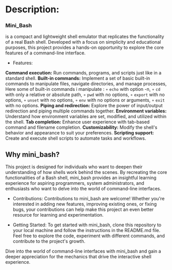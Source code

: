 # Description:

### Mini_Bash
is a compact and lightweight shell emulator that replicates the functionality of a real Bash shell. Developed with a focus on simplicity and educational purposes, this project provides a hands-on opportunity to explore the core features of a command-line interface.

- Features:

**Command execution:** Run commands, programs, and scripts just like in a standard shell.
**Built-in commands:** Implement a set of basic built-in commands to manipulate files, navigate directories, and manage processes, Here some of built-in commands i manipulate :
	◦ `echo` with option -n,
	◦ `cd` with only a relative or absolute path,
	◦ `pwd` with no options,
	◦ `export` with no options,
	◦ `unset` with no options,
	◦ `env` with no options or arguments,
	◦ `exit` with no options.
**Piping and redirection:** Explore the power of input/output redirection and piping multiple commands together.
**Environment variables:** Understand how environment variables are set, modified, and utilized within the shell.
**Tab completion:** Enhance user experience with tab-based command and filename completion.
**Customizability:** Modify the shell's behavior and appearance to suit your preferences.
**Scripting support:** Create and execute shell scripts to automate tasks and workflows.

## Why mini_bash?
This project is designed for individuals who want to deepen their understanding of how shells work behind the scenes. By recreating the core functionalities of a Bash shell, mini_bash provides an insightful learning experience for aspiring programmers, system administrators, and enthusiasts who want to delve into the world of command-line interfaces.

- Contributions:
Contributions to mini_bash are welcome! Whether you're interested in adding new features, improving existing ones, or fixing bugs, your contributions can help make this project an even better resource for learning and experimentation.

- Getting Started:
To get started with mini_bash, clone this repository to your local machine and follow the instructions in the README.md file. Feel free to explore the code, experiment with different commands, and contribute to the project's growth.

Dive into the world of command-line interfaces with mini_bash and gain a deeper appreciation for the mechanics that drive the interactive shell experience.
